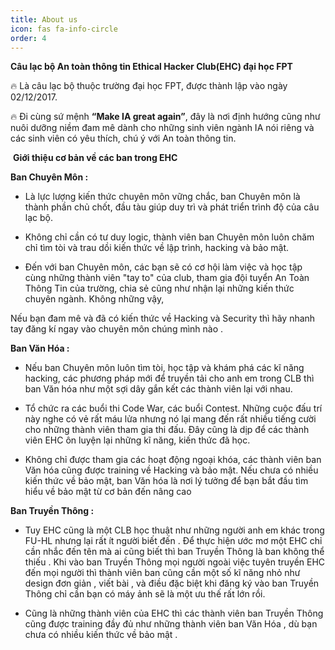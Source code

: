 ```yaml
---
title: About us
icon: fas fa-info-circle
order: 4
---
```



**Câu lạc bộ An toàn thông tin Ethical Hacker Club(EHC) đại học FPT**

🔥	 Là câu lạc bộ thuộc trường đại học FPT, được thành lập vào ngày 02/12/2017.

🔥	Đi cùng sứ mệnh **“Make IA great again”**, đây là nơi định hướng cũng như nuôi dưỡng niềm đam mê dành cho những sinh viên ngành IA nói riêng và các sinh viên có yêu thích, chú ý với An toàn thông tin.


​	            **Giới thiệu cơ bản về các ban trong EHC** 

**Ban Chuyên Môn :**

- Là lực lượng kiến thức chuyên môn vững chắc, ban Chuyên môn là thành phần chủ chốt, đầu tàu giúp duy trì và phát triển trình độ của câu lạc bộ.



- Không chỉ cần có tư duy logic, thành viên ban Chuyên môn luôn chăm chỉ tìm tòi và trau dồi kiến thức về lập trình, hacking và bảo mật.

- Đến với ban Chuyên môn, các bạn sẽ có cơ hội làm việc và học tập cùng những thành viên "tay to" của club, tham gia đội tuyển An Toàn Thông Tin của trường, chia sẻ cũng như nhận lại những kiến thức chuyên ngành. Không những vậy, 

Nếu bạn đam mê và đã có kiến thức về Hacking và Security thì hãy nhanh tay đăng kí ngay vào chuyên môn chúng mình nào .

**Ban Văn Hóa :**

- Nếu ban Chuyên môn luôn tìm tòi, học tập và khám phá các kĩ năng hacking, các phương pháp mới để truyền tải cho anh em trong CLB thì ban Văn hóa như một sợi dây gắn kết các thành viên lại với nhau.

- Tổ chức ra các buổi thi Code War, các buổi Contest. Những cuộc đấu trí này nghe có vẻ rất máu lửa nhưng nó lại mang đến rất nhiều tiếng cười cho những thành viên tham gia thi đấu. Đây cũng là dịp để các thành viên EHC ôn luyện lại những kĩ năng, kiến thức đã học.

- Không chỉ được tham gia các hoạt động ngoại khóa, các thành viên ban Văn hóa cũng được training về Hacking và bảo mật. Nếu chưa có nhiều kiến thức về bảo mật, ban Văn hóa là nơi lý tưởng để bạn bắt đầu tìm hiểu về bảo mật từ cơ bản đến nâng cao

**Ban Truyền Thông :**

- Tuy EHC cũng là một CLB học thuật như những người anh em khác trong FU-HL nhưng lại rất ít người biết đến . Để thực hiện ước mơ một EHC chỉ cần nhắc đến tên mà ai cũng biết thì ban Truyền Thông là ban không thể thiếu .
 Khi vào ban Truyền Thông mọi người ngoài việc tuyên truyền EHC đến mọi người thì thành viên ban cũng cần một số kĩ năng nhỏ như design đơn giản , viết bài , và điều đặc biệt khi đăng ký vào ban Truyền Thông chỉ cần bạn có máy ảnh sẽ là một ưu thế rất lớn rồi.


-  Cũng là những thành viên của EHC thì các thành viên ban Truyền Thông cũng được training đầy đủ như những thành viên ban Văn Hóa , dù bạn chưa có nhiều kiến thức về bảo mật .
